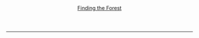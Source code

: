 <header>
	<div class="container">
   		<a href="/">Finding the Forest</a>
	</div>
</header>

<div class="container">
	<hr>
</div>